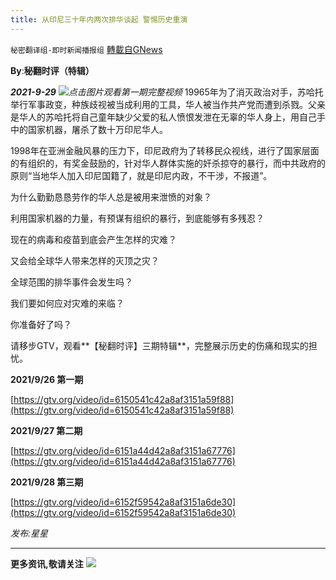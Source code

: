 ```yaml
---
title: 从印尼三十年内两次排华谈起 警惕历史重演
---
```

`秘密翻译组-即时新闻播报组` [轉載自GNews](https://gnews.org/zh-hans/1561430/)

**By**:**秘翻时评（特辑）**

***2021-9-29***
[![](https://assets.gnews.org/wp-content/uploads/2021/09/Unknown-1.jpeg)](https://gtv.org/video/id=6150541c42a8af3151a59f88)*点击图片观看第一期完整视频*
19965年为了消灭政治对手，苏哈托举行军事政变，种族歧视被当成利用的工具，华人被当作共产党而遭到杀戮。父亲是华人的苏哈托将自己童年缺少父爱的私人愤恨发泄在无辜的华人身上，用自己手中的国家机器，屠杀了数十万印尼华人。

1998年在亚洲金融风暴的压力下，印尼政府为了转移民众视线，进行了国家层面的有组织的，有奖金鼓励的，针对华人群体实施的奸杀掠夺的暴行，而中共政府的原则“当地华人加入印尼国籍了，就是印尼内政，不干涉，不报道”。

为什么勤勤恳恳劳作的华人总是被用来泄愤的对象？

利用国家机器的力量，有预谋有组织的暴行，到底能够有多残忍？

现在的病毒和疫苗到底会产生怎样的灾难？

又会给全球华人带来怎样的灭顶之灾？

全球范围的排华事件会发生吗？

我们要如何应对灾难的来临？

你准备好了吗？

请移步GTV，观看**【秘翻时评】三期特辑**，完整展示历史的伤痛和现实的担忧。

**2021/9/26 第一期**

[https://gtv.org/video/id=6150541c42a8af3151a59f88](https://gtv.org/video/id=6150541c42a8af3151a59f88)

**2021/9/27 第二期**

[https://gtv.org/video/id=6151a44d42a8af3151a67776](https://gtv.org/video/id=6151a44d42a8af3151a67776)

**2021/9/28 第三期**

[https://gtv.org/video/id=6152f59542a8af3151a6de30](https://gtv.org/video/id=6152f59542a8af3151a6de30)

*发布:星星*

* * *

**更多资讯,敬请关注**
![](https://assets.gnews.org/wp-content/uploads/2021/09/IMAGE-2021-08-12-195949.jpg)
